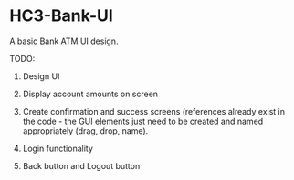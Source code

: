 # HC3-Bank-UI
A basic Bank ATM UI design.

TODO:

1) Design UI

2) Display account amounts on screen

3) Create confirmation and success screens (references already exist in the code - the GUI elements just need to be created and named appropriately (drag, drop, name). 

4) Login functionality

5) Back button and Logout button
